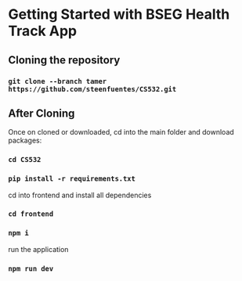 # Getting Started with BSEG Health Track App

## Cloning the repository

### `git clone --branch tamer https://github.com/steenfuentes/CS532.git`

## After Cloning

Once on cloned or downloaded, cd into the main folder and download packages:

### `cd CS532`

### `pip install -r requirements.txt`

cd into frontend and install all dependencies

### `cd frontend`

### `npm i`

run the application

### `npm run dev`
